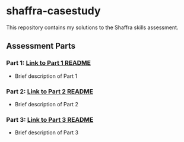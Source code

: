 # shaffra-casestudy


This repository contains my solutions to the Shaffra skills assessment.

## Assessment Parts

### Part 1: [Link to Part 1 README](Part1/README.md)
- Brief description of Part 1

### Part 2: [Link to Part 2 README](Part2/README.md)
- Brief description of Part 2

### Part 3: [Link to Part 3 README](Part3/README.md)
- Brief description of Part 3